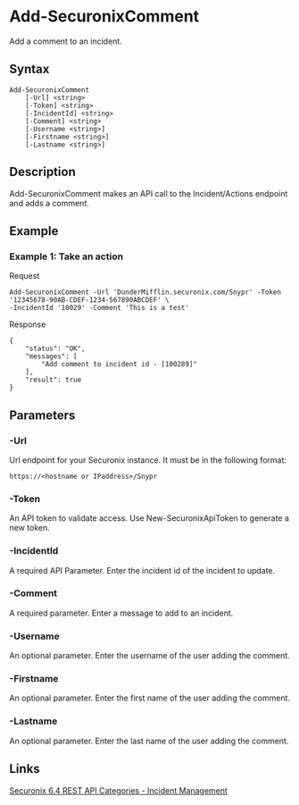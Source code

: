 # Add-SecuronixComment
Add a comment to an incident.

## Syntax
```
Add-SecuronixComment
    [-Url] <string>
    [-Token] <string>
    [-IncidentId] <string>
    [-Comment] <string>
    [-Username <string>]
    [-Firstname <string>]
    [-Lastname <string>]
```

## Description
Add-SecuronixComment makes an API call to the Incident/Actions endpoint and adds a comment.

## Example

### Example 1: Take an action
Request
```
Add-SecuronixComment -Url 'DunderMifflin.securonix.com/Snypr' -Token '12345678-90AB-CDEF-1234-567890ABCDEF' \
-IncidentId '10029' -Comment 'This is a test'
```
Response
```
{
    "status": "OK",
    "messages": [
        "Add comment to incident id - [100289]"
    ],
    "result": true
}
```

## Parameters

### -Url
Url endpoint for your Securonix instance.
It must be in the following format:
```
https://<hostname or IPaddress>/Snypr
```
### -Token
An API token to validate access. Use New-SecuronixApiToken to generate a new token.

### -IncidentId
A required API Parameter. Enter the incident id of the incident to update.

### -Comment
A required parameter. Enter a message to add to an incident.

### -Username
An optional parameter. Enter the username of the user adding the comment.

### -Firstname
An optional parameter. Enter the first name of the user adding the comment.

### -Lastname
An optional parameter. Enter the last name of the user adding the comment.

## Links
[Securonix 6.4 REST API Categories - Incident Management](https://documentation.securonix.com/onlinedoc/Content/6.4%20Cloud/Content/SNYPR%206.4/6.4%20Guides/Web%20Services/6.4_REST%20API%20Categories.htm#IncidentManagement)